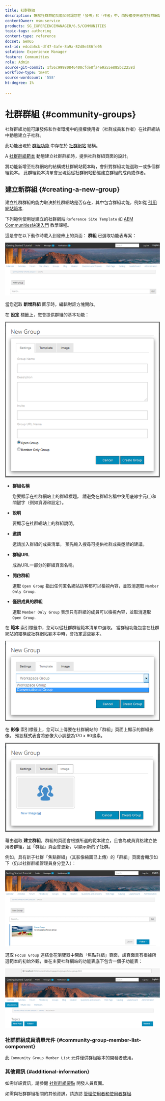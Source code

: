 ```yaml
---
title: 社群群組
description: 瞭解社群群組功能如何讓您在「發佈」和「作者」中，由授權使用者在社群網站中以動態方式建立子社群。
contentOwner: msm-service
products: SG_EXPERIENCEMANAGER/6.5/COMMUNITIES
topic-tags: authoring
content-type: reference
docset: aem65
exl-id: edcda6cb-df47-4afe-8a9a-82d8e386fe05
solution: Experience Manager
feature: Communities
role: Admin
source-git-commit: 1f56c99980846400cfde8fa4e9a55e885bc2258d
workflow-type: tm+mt
source-wordcount: '558'
ht-degree: 1%

---
```


# 社群群組 {#community-groups}

社群群組功能可讓發佈和作者環境中的授權使用者（社群成員和作者）在社群網站中動態建立子社群。

此功能出現於 [群組功能](/help/communities/functions.md#groups-function) 中存在於 [社群網站](/help/communities/sites-console.md) 結構。

A [社群群組範本](/help/communities/tools-groups.md) 動態建立社群群組時，提供社群群組頁面的設計。

將功能新增至社群網站的結構或社群網站範本時，會針對群組功能選取一或多個群組範本。 此群組範本清單會呈現給從社群網站動態建立群組的成員或作者。

## 建立新群組 {#creating-a-new-group}

建立社群群組的能力取決於社群網站是否存在，其中包含群組功能，例如從 [引用網站範本](/help/communities/sites.md).

下列範例使用從建立的社群網站 `Reference Site Template` 如 [AEM Communities快速入門](/help/communities/getting-started.md) 教學課程。

這是會在以下動作時載入到發佈上的頁面： **群組** 已選取功能表專案：

![new-group](assets/new-group.png)

當您選取 **新增群組** 圖示時，編輯對話方塊開啟。

在 **設定** 標籤上，您會提供群組的基本功能：

![群組設定](assets/group-settings.png)

* **群組名稱**

  您要顯示在社群網站上的群組標題。 請避免在群組名稱中使用底線字元(_)和關鍵字（例如資源和設定）。

* **說明**

  要顯示在社群網站上的群組說明。

* **邀請**

  邀請加入群組的成員清單。 預先輸入搜尋可提供社群成員邀請的建議。

* **群組URL**

  成為URL一部分的群組頁面名稱。

* **開啟群組**

  選取 `Open Group` 指出任何匿名網站訪客都可以檢視內容，並取消選取 `Member Only Group`.

* **僅限成員的群組**

  選取 `Member Only Group` 表示只有群組的成員可以檢視內容，並取消選取 `Open Group`.

在 **範本** 索引標籤中，您可以從社群群組範本清單中選取。 當群組功能包含在社群網站的結構或社群網站範本中時，會指定這些範本。

![group-template](assets/group-template.png)

在 **影像** 索引標籤上，您可以上傳要在社群網站的「群組」頁面上顯示的群組影像。 預設樣式表會將影像大小調整為170 x 90畫素。

![group-image](assets/group-image.png)

藉由選取 **建立群組**，群組的頁面會根據所選的範本建立，且會為成員資格建立使用者群組，且「群組」頁面會更新，以顯示新的子社群。

例如，具有新子社群「焦點群組」（其影像縮圖已上傳）的「群組」頁面會顯示如下（仍以社群群組管理員身分登入）：

![group-page](assets/group-page.png)

選取 `Focus Group` 連結會在瀏覽器中開啟「焦點群組」頁面，該頁面具有根據所選範本的初始外觀，並在主要社群網站的功能表底下包含一個子功能表：

![open-group-page](assets/open-group-page.png)

### 社群群組成員清單元件 {#community-group-member-list-component}

此 `Community Group Member List` 元件僅供群組範本的開發者使用。

### 其他資訊 {#additional-information}

如需詳細資訊，請參閱 [社群群組要點](/help/communities/essentials-groups.md) 開發人員頁面。

如需與社群群組相關的其他資訊，請造訪 [管理使用者和使用者群組](/help/communities/users.md).
